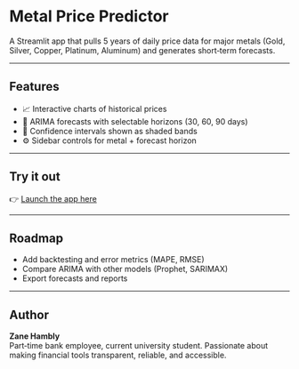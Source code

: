 # Metal Price Predictor

A Streamlit app that pulls 5 years of daily price data for major metals (Gold, Silver, Copper, Platinum, Aluminum) and generates short‑term forecasts.

---

##  Features
- 📈 Interactive charts of historical prices  
- 🔮 ARIMA forecasts with selectable horizons (30, 60, 90 days)  
- 🎨 Confidence intervals shown as shaded bands  
- ⚙️ Sidebar controls for metal + forecast horizon  

---

##  Try it out
👉 [Launch the app here]([https://your-deployment-link.com](https://metal-price-predictor.streamlit.app/))  


---

##  Roadmap
- Add backtesting and error metrics (MAPE, RMSE)  
- Compare ARIMA with other models (Prophet, SARIMAX)  
- Export forecasts and reports  

---

##  Author
**Zane Hambly**  
Part‑time bank employee, current university student. 
Passionate about making financial tools transparent, reliable, and accessible.
